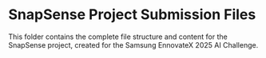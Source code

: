 # SnapSense Project Submission Files

This folder contains the complete file structure and content for the SnapSense project, created for the Samsung EnnovateX 2025 AI Challenge.

